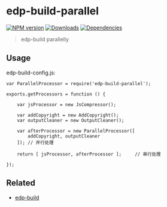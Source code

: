 # edp-build-parallel

[![NPM version][npm-image]][npm-url]
[![Downloads][downloads-image]][npm-url]
[![Dependencies][dep-image]][dep-url]

[downloads-image]: http://img.shields.io/npm/dm/edp-build-parallel.svg
[npm-url]: https://npmjs.org/package/edp-build-parallel
[npm-image]: http://img.shields.io/npm/v/edp-build-parallel.svg
[dep-url]: https://david-dm.org/ecomfe/edp-build-parallel
[dep-image]: http://img.shields.io/david/ecomfe/edp-build-parallel.svg

> edp-build parallelly

## Usage

edp-build-config.js:

```
var ParallelProcessor = require('edp-build-parallel');

exports.getProcessors = function () {

    var jsProcessor = new JsCompressor();

    var addCopyright = new AddCopyright();
    var outputCleaner = new OutputCleaner();

    var afterProcessor = new ParallelProcessor([
        addCopyright, outputCleaner
    ]); // 并行处理

    return [ jsProcessor, afterProcessor ];     // 串行处理

});
```

## Related

- [edp-build](https://github.com/junmer/edp-build)

